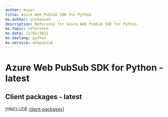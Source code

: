 ```yaml
---
author: msyyc
title: Azure Web PubSub SDK for Python
ms.author: yuchaoyan
description: Reference for Azure Web PubSub SDK for Python
ms.topic: reference
ms.data: 11/01/2022
ms.devlang: python
ms.service: webpubsub
---
```

# Azure Web PubSub SDK for Python - latest

## Client packages - latest
[!INCLUDE [client-packages](web-pubsub-client-index.md)]